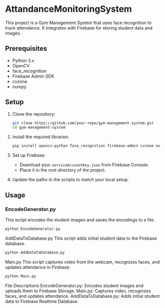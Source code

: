 # AttandanceMonitoringSystem
This project is a Gym Management System that uses face recognition to track attendance. It integrates with Firebase for storing student data and images.

## Prerequisites

- Python 3.x
- OpenCV
- face_recognition
- Firebase Admin SDK
- cvzone
- numpy

## Setup

1. Clone the repository:
    ```sh
    git clone https://github.com/your-repo/gym-management-system.git
    cd gym-management-system
    ```

2. Install the required libraries:
    ```sh
    pip install opencv-python face_recognition firebase-admin cvzone numpy
    ```

3. Set up Firebase:
    - Download your `serviceAccountKey.json` from Firebase Console.
    - Place it in the root directory of the project.

4. Update the paths in the scripts to match your local setup.

## Usage

### EncodeGenerator.py

This script encodes the student images and saves the encodings to a file.

```sh
python EncodeGenerator.py
```

AddDataToDatabase.py
This script adds initial student data to the Firebase database.

```sh
python AddDataToDatabase.py
```

Main.py
This script captures video from the webcam, recognizes faces, and updates attendance in Firebase.

```sh
python Main.py
```
File Descriptions
EncodeGenerator.py: Encodes student images and uploads them to Firebase Storage.
Main.py: Captures video, recognizes faces, and updates attendance.
AddDataToDatabase.py: Adds initial student data to Firebase Realtime Database.
